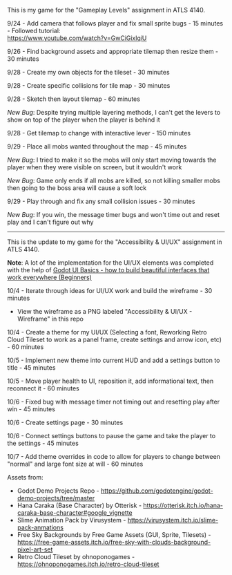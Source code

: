 This is my game for the "Gameplay Levels" assignment in ATLS 4140.

9/24 - Add camera that follows player and fix small sprite bugs - 15 minutes - Followed tutorial:   
https://www.youtube.com/watch?v=GwCiGixlqiU

9/26 - Find background assets and appropriate tilemap then resize them - 30 minutes

9/28 - Create my own objects for the tileset - 30 minutes

9/28 - Create specific collisions for tile map - 30 minutes

9/28 - Sketch then layout tilemap - 60 minutes

*New Bug*: Despite trying multiple layering methods, I can't get the levers to show on top of the player when the player is behind it

9/28 - Get tilemap to change with interactive lever - 150 minutes

9/29 - Place all mobs wanted throughout the map - 45 minutes

*New Bug*: I tried to make it so the mobs will only start moving towards the player when they were visible on screen, but it wouldn't work

*New Bug*: Game only ends if all mobs are killed, so not killing smaller mobs then going to the boss area will cause a soft lock

9/29 - Play through and fix any small collision issues - 30 minutes

*New Bug*: If you win, the message timer bugs and won't time out and reset play and I can't figure out why

----------------------------------------------------------------------------------------------------------
This is the update to my game for the "Accessibility & UI/UX" assignment in ATLS 4140.

**Note**: A lot of the implementation for the UI/UX elements was completed with the help of [Godot UI Basics - how to build beautiful interfaces that work everywhere (Beginners)](https://youtu.be/1_OFJLyqlXI?si=i0PrdQspzx-Za8Ee)

10/4 - Iterate through ideas for UI/UX work and build the wireframe - 30 minutes
- View the wireframe as a PNG labeled "Accessibility & UI/UX - Wireframe" in this repo

10/4 - Create a theme for my UI/UX (Selecting a font, Reworking Retro Cloud Tileset to work as a panel frame, create settings and arrow icon, etc) - 60 minutes

10/5 - Implement new theme into current HUD and add a settings button to title - 45 minutes

10/5 - Move player health to UI, reposition it, add informational text, then reconnect it - 60 minutes

10/6 - Fixed bug with message timer not timing out and resetting play after win - 45 minutes

10/6 - Create settings page - 30 minutes

10/6 - Connect settings buttons to pause the game and take the player to the settings - 45 minutes

10/7 - Add theme overrides in code to allow for players to change between "normal" and large font size at will - 60 minutes

Assets from:  
- Godot Demo Projects Repo - https://github.com/godotengine/godot-demo-projects/tree/master  
- Hana Caraka (Base Character) by Otterisk - https://otterisk.itch.io/hana-caraka-base-character#google_vignette  
- Slime Animation Pack by Virusystem - https://virusystem.itch.io/slime-pack-anmations  
- Free Sky Backgrounds by Free Game Assets (GUI, Sprite, Tilesets) - https://free-game-assets.itch.io/free-sky-with-clouds-background-pixel-art-set  
- Retro Cloud Tileset by ohnoponogames - https://ohnoponogames.itch.io/retro-cloud-tileset    

